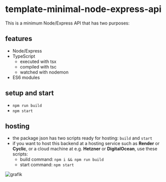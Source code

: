 # template-minimal-node-express-api

This is a minimum Node/Express API that has two purposes:

## features

- Node/Express
- TypeScript
  - executed with tsx
  - compiled with tsc
  - watched with nodemon
- ES6 modules

## setup and start
  - `npm run build` 
  - `npm start`

## hosting

- the package json has two scripts ready for hosting: `build` and `start`
- if you want to host this backend at a hosting service such as **Render** or **Cyclic**, or a cloud machine at e.g. **Hetzner** or **DigitalOcean**, use these scripts:
  - build command: `npm i && npm run build`
  - start command: `npm start`

![grafik](https://github.com/edwardtanguay/template-api-node-express-typescript-es6-modules-lowdb/assets/446574/4c57128a-c648-4c9a-9c3f-509fc1fb72aa)
